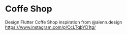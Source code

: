 # Coffe Shop

Design Flutter Coffe Shop inspiration from @alenn.design https://www.instagram.com/p/CcLTqbYD1tg/
